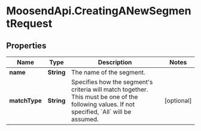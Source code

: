 # MoosendApi.CreatingANewSegmentRequest

## Properties
Name | Type | Description | Notes
------------ | ------------- | ------------- | -------------
**name** | **String** | The name of the segment. | 
**matchType** | **String** | Specifies how the segment&#39;s criteria will match together. This must be one of the following values. If not specified, &#x60;All&#x60; will be assumed. | [optional] 


